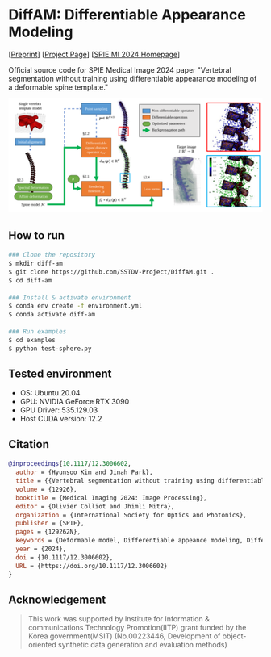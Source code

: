 DiffAM: Differentiable Appearance Modeling
===
[[Preprint](https://sstdv-project.github.io/DiffAM/static/pdfs/manuscript.pdf)]
[[Project Page](https://sstdv-project.github.io/DiffAM/)]
[[SPIE MI 2024 Homepage](https://spie.org/medical-imaging/presentation/Vertebral-segmentation-without-training-using-differentiable-appearance-modeling-of-a/12926-93)]

Official source code for SPIE Medical Image 2024 paper "Vertebral segmentation without training using differentiable appearance modeling of a deformable spine template."

<img src="docs/static/images/method-overview-2.svg"/>

## How to run
```bash
### Clone the repository
$ mkdir diff-am
$ git clone https://github.com/SSTDV-Project/DiffAM.git .
$ cd diff-am

### Install & activate environment
$ conda env create -f environment.yml
$ conda activate diff-am

### Run examples
$ cd examples
$ python test-sphere.py
```

## Tested environment
* OS: Ubuntu 20.04
* GPU: NVIDIA GeForce RTX 3090
* GPU Driver: 535.129.03
* Host CUDA version: 12.2

## Citation

```bibtex
@inproceedings{10.1117/12.3006602,
  author = {Hyunsoo Kim and Jinah Park},
  title = {{Vertebral segmentation without training using differentiable appearance modeling of a deformable spine template}},
  volume = {12926},
  booktitle = {Medical Imaging 2024: Image Processing},
  editor = {Olivier Colliot and Jhimli Mitra},
  organization = {International Society for Optics and Photonics},
  publisher = {SPIE},
  pages = {129262N},
  keywords = {Deformable model, Differentiable appeance modeling, Differentiable signed distance operator, Spectral mesh optimization, Vertebral segmentation},
  year = {2024},
  doi = {10.1117/12.3006602},
  URL = {https://doi.org/10.1117/12.3006602}
}
```

## Acknowledgement

> This work was supported by Institute for Information & communications Technology Promotion(IITP) grant funded by the Korea government(MSIT) (No.00223446, Development of object-oriented synthetic data generation and evaluation methods)
